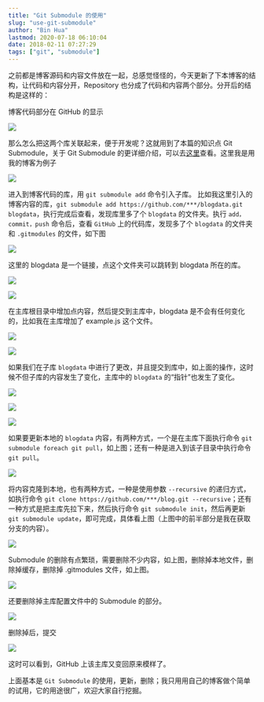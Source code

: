 ```yaml
---
title: "Git Submodule 的使用"
slug: "use-git-submodule"
author: "Bin Hua"
lastmod: 2020-07-18 06:10:04
date: 2018-02-11 07:27:29
tags: ["git", "submodule"]
---
```


之前都是博客源码和内容文件放在一起，总感觉怪怪的，今天更新了下本博客的结构，让代码和内容分开，Repository 也分成了代码和内容两个部分。分开后的结构是这样的：

博客代码部分在 GitHub 的显示

![](/imgs/submodule-01.png)

那么怎么把这两个库关联起来，便于开发呢？这就用到了本篇的知识点 Git Submodule，关于 Git Submodule 的更详细介绍，可以去[这里](https://git-scm.com/docs/git-submodule)查看。这里我是用我的博客为例子

![](/imgs/submodule-02.png)

进入到博客代码的库，用 `git submodule add` 命令引入子库。 比如我这里引入的博客内容的库，`git submodule add https://github.com/***/blogdata.git blogdata`，执行完成后查看，发现库里多了个 `blogdata` 的文件夹。执行 `add，commit，push` 命令后，查看 `GitHub` 上的代码库，发现多了个 `blogdata` 的文件夹和 `.gitmodules` 的文件，如下图

![](/imgs/submodule-03.png)

这里的 blogdata 是一个链接，点这个文件夹可以跳转到 blogdata 所在的库。

![](/imgs/submodule-04.png)

![](/imgs/submodule-05.png)

在主库根目录中增加点内容，然后提交到主库中，blogdata 是不会有任何变化的，比如我在主库增加了 example.js 这个文件。

![](/imgs/submodule-06.png)

![](/imgs/submodule-07.png)

如果我们在子库 `blogdata` 中进行了更改，并且提交到库中，如上面的操作，这时候不但子库的内容发生了变化，主库中的 `blogdata` 的“指针”也发生了变化。

![](/imgs/submodule-09.png)

![](/imgs/submodule-10.png)

![](/imgs/submodule-11.png)

如果要更新本地的 `blogdata` 内容，有两种方式，一个是在主库下面执行命令 `git submodule foreach git pull`，如上图；还有一种是进入到该子目录中执行命令 `git pull`。

![](/imgs/submodule-12.png)

将内容克隆到本地，也有两种方式，一种是使用参数 `--recursive` 的递归方式，如执行命令 `git clone https://github.com/***/blog.git --recursive`；还有一种方式是把主库先拉下来，然后执行命令 `git submodule init`，然后再更新 `git submodule update`，即可完成，具体看上图（上图中的前半部分是我在获取分支的内容）。

![](/imgs/submodule-13.png)

Submodule 的删除有点繁琐，需要删除不少内容，如上图，删除掉本地文件，删除掉缓存，删除掉 .gitmodules 文件，如上图。

![](/imgs/submodule-14.png)

还要删除掉主库配置文件中的 Submodule 的部分。

![](/imgs/submodule-15.png)

删除掉后，提交

![](/imgs/submodule-16.png)

这时可以看到，GitHub 上该主库又变回原来模样了。

上面基本是 `Git Submodule` 的使用，更新，删除；我只用用自己的博客做个简单的试用，它的用途很广，欢迎大家自行挖掘。